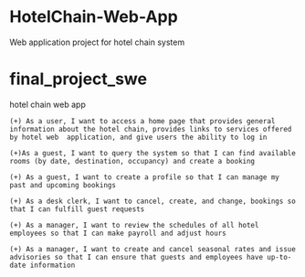 # HotelChain-Web-App
Web application project for hotel chain system
# final_project_swe
hotel chain web app



    (+) As a user, I want to access a home page that provides general information about the hotel chain, provides links to services offered by hotel web  application, and give users the ability to log in 
  
    (+)As a guest, I want to query the system so that I can find available rooms (by date, destination, occupancy) and create a booking 
   
    (+) As a guest, I want to create a profile so that I can manage my past and upcoming bookings
  
    (+) As a desk clerk, I want to cancel, create, and change, bookings so that I can fulfill guest requests
    
    (+) As a manager, I want to review the schedules of all hotel employees so that I can make payroll and adjust hours
   
    (+) As a manager, I want to create and cancel seasonal rates and issue advisories so that I can ensure that guests and employees have up-to-date information
